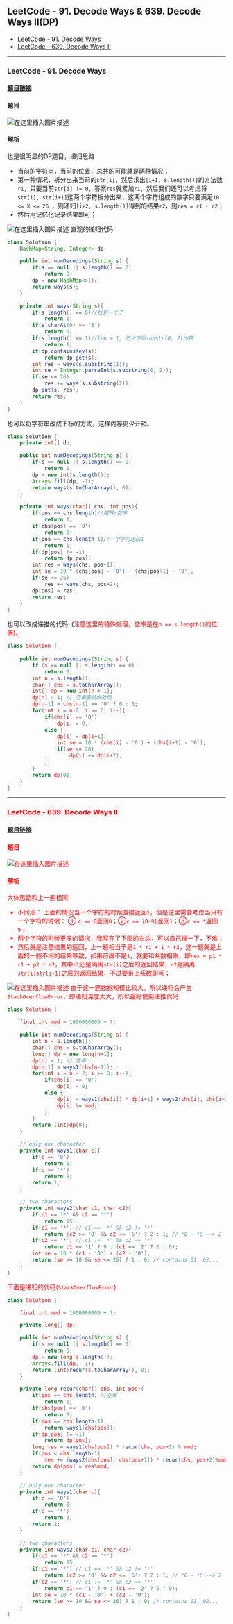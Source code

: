 ﻿## LeetCode - 91. Decode Ways & 639. Decode Ways II(DP)

* [LeetCode - 91. Decode Ways](#leetcode---91-decode-ways)
* [LeetCode - 639. Decode Ways II](#leetcode---639-decode-ways-II)

***
### <font id = "1">LeetCode - 91. Decode Ways 
#### [题目链接](https://leetcode.com/problems/decode-ways/)
#### 题目
![在这里插入图片描述](images/91_t.png)

#### 解析

也是很明显的DP题目，递归思路

* 当前的字符串，当前的位置，总共的可能就是两种情况；
* 第一种情况，拆分出来当前的`str[i]`，然后求出`[i+1, s.length()]`的方法数`r1`，只要当前`str[i] != 0`，答案`res`就累加`r1`，然后我们还可以考虑将`str[i], str[i+1]`这两个字符拆分出来，这两个字符组成的数字只要满足`10 <= X <= 26 `，则递归`[i+2, s.length()]`得到的结果`r2`，则`res = r1 + r2`；
* 然后用记忆化记录结果即可；

![在这里插入图片描述](images/91_s.png)
直观的递归代码: 
```java
class Solution {
    HashMap<String, Integer> dp;

    public int numDecodings(String s) {
        if(s == null || s.length() == 0)
            return 0;
        dp = new HashMap<>();
        return ways(s);
    }

    private int ways(String s){
        if(s.length() == 0)//找到一个了
            return 1; 
        if(s.charAt(0) == '0')
            return 0;
        if(s.length() == 1)//len = 1, 防止下面substr(0, 2)出错
            return 1;
        if(dp.containsKey(s))
            return dp.get(s);
        int res = ways(s.substring(1)); 
        int se = Integer.parseInt(s.substring(0, 2));
        if(se <= 26)
            res += ways(s.substring(2));
        dp.put(s, res);
        return res;
    }
}
```
也可以将字符串改成下标的方式，这样内存更少开销。
```java
class Solution {
    private int[] dp;

    public int numDecodings(String s) {
        if(s == null || s.length() == 0)
            return 0;
        dp = new int[s.length()];
        Arrays.fill(dp, -1);
        return ways(s.toCharArray(), 0);
    }

    private int ways(char[] chs, int pos){
        if(pos == chs.length)//越界/空串
            return 1;
        if(chs[pos] == '0')
            return 0;
        if(pos == chs.length-1)//一个字符返回1
            return 1;
        if(dp[pos] != -1)
            return dp[pos];
        int res = ways(chs, pos+1);
        int se = 10 * (chs[pos] - '0') + (chs[pos+1] - '0');
        if(se <= 26)
            res += ways(chs, pos+2);
        dp[pos] = res;
        return res;
    }
}
```
也可以改成递推的代码: (<font color = red>注意这里的特殊处理，空串是在`n == s.length()`的位置)。
```java
class Solution {
    
    public int numDecodings(String s) {
        if (s == null || s.length() == 0)
            return 0;
        int n = s.length();
        char[] chs = s.toCharArray();
        int[] dp = new int[n + 1];
        dp[n] = 1; // 空串要特殊处理
        dp[n-1] = chs[n-1] == '0' ? 0 : 1;
        for(int i = n-2; i >= 0; i--){
            if(chs[i] == '0')
                dp[i] = 0;
            else {
                dp[i] = dp[i+1];
                int se = 10 * (chs[i] - '0') + (chs[i+1] - '0');
                if(se <= 26)
                    dp[i] += dp[i+2];
            }
        }
        return dp[0];
    }
}
```
***
### <font id = "2">LeetCode - 639. Decode Ways II
#### [题目链接](https://leetcode.com/problems/decode-ways-ii/)
#### 题目
![在这里插入图片描述](images/639_t.png)
#### 解析

大体思路和上一题相同:

* 不同点： 上面的情况当一个字符的时候直接返回`1`，但是这里需要考虑当只有一个字符的时候： ① `c == 0`返回`0`；②`c == {0~9}`返回`1`；③`c == *`返回`9`；
* 两个字符的时候更多的情况，我写在了下图的右边，可以自己推一下，不难；
* 然后就是注意结果的返回，上一题相当于是`1 * r1 + 1 * r2`，这一题就是上面的一些不同的结果导致，如果前缀不是`1`，就要和系数相乘，即`res = p1 * r1 + p2 * r2`，其中`r1`还是隔离`str[i]`之后的返回结果，`r2`是隔离`str[i]str[i+1]`之后的返回结果，不过要带上系数即可；


![在这里插入图片描述](images/639_s.png)
由于这一题数据规模比较大，所以递归会产生`StackOverflowError`，即递归深度太大，所以最好使用递推代码: 
```java
class Solution {

    final int mod = 1000000000 + 7;

    public int numDecodings(String s) {
        int n = s.length();
        char[] chs = s.toCharArray();
        long[] dp = new long[n+1];
        dp[n] = 1; // 空串
        dp[n-1] = ways1(chs[n-1]);
        for(int i = n - 2; i >= 0; i--){
            if(chs[i] == '0')
                dp[i] = 0;
            else {
                dp[i] = ways1(chs[i]) * dp[i+1] + ways2(chs[i], chs[i+1]) * dp[i+2];    
                dp[i] %= mod;
            }
        }
        return (int)dp[0];
    }

    // only one character
    private int ways1(char c){
        if(c == '0')
            return 0;
        if(c == '*')
            return 9;
        return 1;
    }

    // two characters
    private int ways2(char c1, char c2){
        if(c1 == '*' && c2 == '*')
            return 15;
        if(c1 == '*') // c1 == '*' && c2 != '*'
            return (c2 >= '0' && c2 <= '6') ? 2 : 1; // *0 ~ *6 --> 2
        if(c2 == '*') // c1 != '*' && c2 == '*'
            return c1 == '1' ? 9 : (c1 == '2' ? 6 : 0);
        int se = 10 * (c1 - '0') + (c2 - '0');
        return (se >= 10 && se <= 26) ? 1 : 0; // contains 01, 02...
    }
}
```



下面是递归的代码(`StackOverflowError`)

```java
class Solution {

    final int mod = 1000000000 + 7;

    private long[] dp;

    public int numDecodings(String s) {
        if(s == null || s.length() == 0)
            return 0;
        dp = new long[s.length()];
        Arrays.fill(dp, -1);
        return (int)recur(s.toCharArray(), 0);
    }

    private long recur(char[] chs, int pos){
        if(pos == chs.length) //空串
            return 1;
        if(chs[pos] == '0')
            return 0;
        if(pos == chs.length-1)
            return ways1(chs[pos]);
        if(dp[pos] != -1)
            return dp[pos];
        long res = ways1(chs[pos]) * recur(chs, pos+1) % mod;
        if(pos < chs.length-1)
            res += (ways2(chs[pos], chs[pos+1]) * recur(chs, pos+2)%mod) % mod;
        return dp[pos] = res%mod;
    }

    // only one character
    private int ways1(char c){
        if(c == '0')
            return 0;
        if(c == '*')
            return 9;
        return 1;
    }

    // two characters
    private int ways2(char c1, char c2){
        if(c1 == '*' && c2 == '*')
            return 15;
        if(c1 == '*') // c1 == '*' && c2 != '*'
            return (c2 >= '0' && c2 <= '6') ? 2 : 1; // *0 ~ *6 --> 2
        if(c2 == '*') // c1 != '*' && c2 == '*'
            return c1 == '1' ? 9 : (c1 == '2' ? 6 : 0);
        int se = 10 * (c1 - '0') + (c2 - '0');
        return (se >= 10 && se <= 26) ? 1 : 0; // contains 01, 02...
    }
}
```

